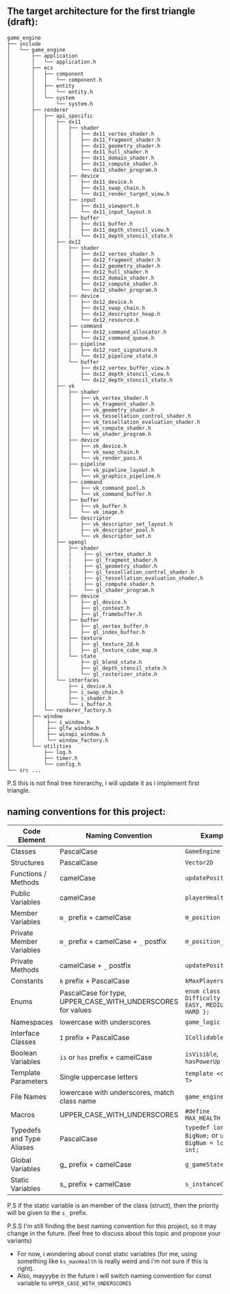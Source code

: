 ## The target architecture for the first triangle (draft):
```
game_engine
├── include
│   └── game_engine
│       ├── application
│       │   └── application.h
│       ├── ecs
│       │   ├── component
│       │   │   └── component.h
│       │   ├── entity
│       │   │   └── entity.h
│       │   └── system
│       │       └── system.h
│       ├── renderer
│       │   ├── api_specific
│       │   │   ├── dx11
│       │   │   │   ├── shader
│       │   │   │   │   ├── dx11_vertex_shader.h
│       │   │   │   │   ├── dx11_fragment_shader.h
│       │   │   │   │   ├── dx11_geometry_shader.h
│       │   │   │   │   ├── dx11_hull_shader.h
│       │   │   │   │   ├── dx11_domain_shader.h
│       │   │   │   │   ├── dx11_compute_shader.h
│       │   │   │   │   └── dx11_shader_program.h
│       │   │   │   ├── device
│       │   │   │   │   ├── dx11_device.h
│       │   │   │   │   ├── dx11_swap_chain.h
│       │   │   │   │   └── dx11_render_target_view.h
│       │   │   │   ├── input
│       │   │   │   │   ├── dx11_viewport.h
│       │   │   │   │   └── dx11_input_layout.h
│       │   │   │   ├── buffer
│       │   │   │   │   ├── dx11_buffer.h
│       │   │   │   │   ├── dx11_depth_stencil_view.h
│       │   │   │   │   └── dx11_depth_stencil_state.h
│       │   │   ├── dx12
│       │   │   │   ├── shader
│       │   │   │   │   ├── dx12_vertex_shader.h
│       │   │   │   │   ├── dx12_fragment_shader.h
│       │   │   │   │   ├── dx12_geometry_shader.h
│       │   │   │   │   ├── dx12_hull_shader.h
│       │   │   │   │   ├── dx12_domain_shader.h
│       │   │   │   │   ├── dx12_compute_shader.h
│       │   │   │   │   └── dx12_shader_program.h
│       │   │   │   ├── device
│       │   │   │   │   ├── dx12_device.h
│       │   │   │   │   ├── dx12_swap_chain.h
│       │   │   │   │   ├── dx12_descriptor_heap.h
│       │   │   │   │   └── dx12_resource.h
│       │   │   │   ├── command
│       │   │   │   │   ├── dx12_command_allocator.h
│       │   │   │   │   └── dx12_command_queue.h
│       │   │   │   ├── pipeline
│       │   │   │   │   ├── dx12_root_signature.h
│       │   │   │   │   └── dx12_pipeline_state.h
│       │   │   │   └── buffer
│       │   │   │       ├── dx12_vertex_buffer_view.h
│       │   │   │       ├── dx12_depth_stencil_view.h
│       │   │   │       └── dx12_depth_stencil_state.h
│       │   │   ├── vk
│       │   │   │   ├── shader
│       │   │   │   │   ├── vk_vertex_shader.h
│       │   │   │   │   ├── vk_fragment_shader.h
│       │   │   │   │   ├── vk_geometry_shader.h
│       │   │   │   │   ├── vk_tessellation_control_shader.h
│       │   │   │   │   ├── vk_tessellation_evaluation_shader.h
│       │   │   │   │   ├── vk_compute_shader.h
│       │   │   │   │   └── vk_shader_program.h
│       │   │   │   ├── device
│       │   │   │   │   ├── vk_device.h
│       │   │   │   │   ├── vk_swap_chain.h
│       │   │   │   │   └── vk_render_pass.h
│       │   │   │   ├── pipeline
│       │   │   │   │   ├── vk_pipeline_layout.h
│       │   │   │   │   └── vk_graphics_pipeline.h
│       │   │   │   ├── command
│       │   │   │   │   ├── vk_command_pool.h
│       │   │   │   │   └── vk_command_buffer.h
│       │   │   │   ├── buffer
│       │   │   │   │   ├── vk_buffer.h
│       │   │   │   │   └── vk_image.h
│       │   │   │   └── descriptor
│       │   │   │       ├── vk_descriptor_set_layout.h
│       │   │   │       ├── vk_descriptor_pool.h
│       │   │   │       └── vk_descriptor_set.h
│       │   │   ├── opengl
│       │   │   │   ├── shader
│       │   │   │	|	 ├── gl_vertex_shader.h
│       │   │   │	|	 ├── gl_fragment_shader.h
│       │   │   │  	|	 ├── gl_geometry_shader.h
│       │   │   │	|	 ├── gl_tessellation_control_shader.h
│       │   │   │	|	 ├── gl_tessellation_evaluation_shader.h
│       │   │   │	|	 ├── gl_compute_shader.h
│       │   │   │	|	 └── gl_shader_program.h
│       │   │   │   ├── device
│       │   │   │   │   ├── gl_device.h
│       │   │   │   │   ├── gl_context.h
│       │   │   │   │   ├── gl_framebuffer.h
│       │   │   │   ├── buffer
│       │   │   │   │   ├── gl_vertex_buffer.h
│       │   │   │   │   ├── gl_index_buffer.h
│       │   │   │   ├── texture
│       │   │   │   │   ├── gl_texture_2d.h
│       │   │   │   │   ├── gl_texture_cube_map.h
│       │   │   │   └── state
│       │   │   │		├── gl_blend_state.h
│       │   │   │		├── gl_depth_stencil_state.h
│       │   │   │		└── gl_rasterizer_state.h
│       │   │   └── interfaces
│       │   │       ├── i_device.h
│	    │   │       ├── i_swap_chain.h
│	    │   │       ├── i_shader.h
│	    │   │       └── i_buffer.h
│       │   └── renderer_factory.h
│       ├── window
│       │    ├── i_window.h
│       │    ├── glfw_window.h
│       │    ├── winapi_window.h
│       │    └── window_factory.h
│       └── utilities
│           ├── log.h
│           ├── timer.h
│           └── config.h
└── src ...

```

P.S this is not final tree hirerarchy, i will update it as i implement first triangle.

## naming conventions for this project:
 
| Code Element | Naming Convention | Example |
| --- | --- | --- |
| Classes | PascalCase | `GameEngine` |
| Structures | PascalCase | `Vector2D` |
| Functions / Methods | camelCase | `updatePosition()` |
| Public Variables | camelCase | `playerHealth` |
| Member Variables | `m_` prefix + camelCase | `m_position` |
| Private Member Variables | `m_` prefix + camelCase + `_` postfix | `m_position_` | 
| Private Methods | camelCase + `_` postfix | `updatePosition_()` | 
| Constants | `k` prefix + PascalCase | `kMaxPlayers` | - i've seen it in Google's C++ style guide
| Enums | PascalCase for type, UPPER_CASE_WITH_UNDERSCORES for values | `enum class Difficulty { EASY, MEDIUM, HARD };` |
| Namespaces | lowercase with underscores | `game_logic` |
| Interface Classes | `I` prefix + PascalCase | `ICollidable` |
| Boolean Variables | `is` or `has` prefix + camelCase | `isVisible`, `hasPowerUp` |
| Template Parameters | Single uppercase letters | `template <class T>` |
| File Names | lowercase with underscores, match class name | `game_engine.h` |
| Macros | UPPER_CASE_WITH_UNDERSCORES | `#define MAX_HEALTH 100` |
| Typedefs and Type Aliases | PascalCase | `typedef long int BigNum;` or `using BigNum = long int;` |
| Global Variables | g_ prefix + camelCase | `g_gameState` |
| Static Variables | s_ prefix + camelCase | `s_instanceCount` |

P.S if the static variable is an member of the class (struct), then the priority will be given to the `s_` prefix.

P.S.S I'm still finding the best naming convention for this project, so it may change in the future. (feel free to discuss about this topic and propose your variants)
- For now, i wondering about const static variables (for me, using something like `ks_maxHealth` is really weird and i'm not sure if this is right).
- Also, mayyybe in the future i will switch naming convention for const variable to `UPPER_CASE_WITH_UNDERSCORES`

